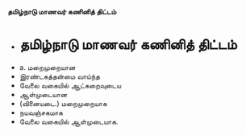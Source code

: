**தமிழ்நாடு மாணவர் கணினித் திட்டம்**
- # தமிழ்நாடு மாணவர் கணினித் திட்டம்
- a. மறைமுறையான
- இரண்டகத்தன்மை வாய்ந்த
- வேலை வகையில் ஆட்கறைவுடைய
- ஆள்முடையான
- (வினையடை.) மறைமுறையாக
- நயவஞ்சகமாக
- வேலை வகையில் ஆள்முடையாக.

